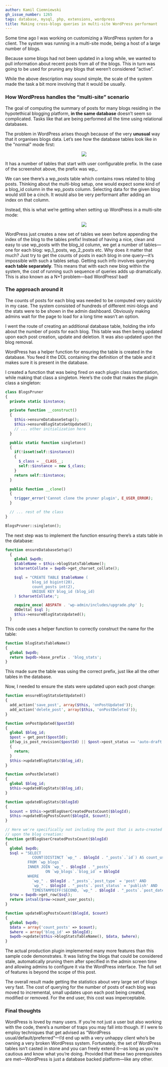 ```yaml
---
author: Kamil Ciemniewski
gh_issue_number: 1265
tags: database, mysql, php, extensions, wordpress
title: Making cross-blogs queries in multi-site WordPress performant
---
```


Some time ago I was working on customizing a WordPress system for a client. The system was running in a multi-site mode, being a host of a large number of blogs.

Because some blogs had not been updated in a long while, we wanted to pull information about recent posts from all of the blogs. This in turn was going to be used for pruning any blogs that weren’t considered “active”.

While the above description may sound simple, the scale of the system made the task a bit more involving that it would be usually.

### How WordPress handles the “multi-site” scenario

The goal of computing the summary of posts for many blogs residing in the hypotethical blogging platform, **in the same database** doesn’t seem so complicated. Tasks like that are being performed all the time using relational databases.

The problem in WordPress arises though because of the very **unusual** way that it organises blogs data. Let’s see how the database tables look like in the "normal" mode first:

<div class="separator" style="clear: both; text-align: center;"><a href="/blog/2016/11/02/making-cross-blogs-queries-in-multi/image-0.png" imageanchor="1" style="margin-left: 1em; margin-right: 1em;"><img border="0" src="/blog/2016/11/02/making-cross-blogs-queries-in-multi/image-0.png"/></a></div>

It has a number of tables that start with user configurable prefix. In the case of the screenshot above, the prefix was wp_.

We can see there’s a wp_posts table which contains rows related to blog posts. Thinking about the multi-blog setup, one would expect some kind of a blog_id column in the wp_posts column. Selecting data for the given blog would still be a cinch. It would also be very performant after adding an index on that column.

Instead, this is what we’re getting when setting up WordPress in a multi-site mode:

<div class="separator" style="clear: both; text-align: center;"><a href="/blog/2016/11/02/making-cross-blogs-queries-in-multi/image-1.png" imageanchor="1" style="margin-left: 1em; margin-right: 1em;"><img border="0" src="/blog/2016/11/02/making-cross-blogs-queries-in-multi/image-1.png"/></a></div>

WordPress just creates a new set of tables we seen before appending the index of the blog to the tables prefix! Instead of having a nice, clean and easy to use wp_posts with the blog_id column, we get a number of tables—one for each blog: wp_1_posts, wp_2_posts etc. Why does it matter that much? Just try to get the counts of posts in each blog in one query—it’s impossible with such a tables setup. Getting such info involves querying **each table separately**. This means that with each new blog within the system, the cost of running such sequence of queries adds up dramatically. This is also known as a N+1 problem—bad WordPress! bad!

### The approach around it

The counts of posts for each blog was needed to be computed very quickly in my case. The system consisted of hundreds of different mini-blogs and the stats were to be shown in the admin dashboard. Obviously making admins wait for the page to load for a long time wasn’t an option.

I went the route of creating an additional database table, holding the info about the number of posts for each blog. This table was then being updated upon each post creation, update and deletion. It was also updated upon the blog removal.

WordPress has a helper function for ensuring the table is created in the database. You feed it the DDL containing the definition of the table and it makes sure it is present in the database.

I created a function that was being fired on each plugin class instantiation, while making that class a singleton. Here’s the code that makes the plugin class a singleton:

```php
class BlogsPruner
{
  private static $instance;

  private function __construct()
  {
    $this->ensureDatabaseSetup();
    $this->ensureBlogStatsGetUpdated();
    // ... other initialization here
  }

  public static function singleton()
  {
    if(!isset(self::$instance))
    {
      $_class = __CLASS__;
      self::$instance = new $_class;
    }
    return self::$instance;
  }

  public function __clone()
  {
    trigger_error('Cannot clone the pruner plugin', E_USER_ERROR);
  }

  // ... rest of the class
}

BlogsPruner::singleton();
```
The next step was to implement the function ensuring there’s a stats table in the database:

```php
function ensureDatabaseSetup()
  {
    global $wpdb;
    $tableName = $this->blogStatsTableName();
    $charsetCollate = $wpdb->get_charset_collate();

    $sql = "CREATE TABLE $tableName (
            blog_id bigint(20),
            count_posts int(2),
            UNIQUE KEY blog_id (blog_id)
    ) $charsetCollate;";

    require_once( ABSPATH . 'wp-admin/includes/upgrade.php' );
    dbDelta( $sql );
    $this->ensureBlogStatsUpdated();
  }
```
This code uses a helper function to correctly construct the name for the table:

```php
function blogStatsTableName()
{
  global $wpdb;
  return $wpdb->base_prefix . 'blog_stats';
}
```
This made sure the table was using the correct prefix, just like all the other tables in the database.

Now, I needed to ensure the stats were updated upon each post change:

```php
function ensureBlogStatsGetUpdated()
{
  add_action('save_post', array($this, 'onPostUpdated'));
  add_action('delete_post', array($this, 'onPostDeleted'));
}

function onPostUpdated($postId)
{
  global $blog_id;
  $post = get_post($postId);
  if(wp_is_post_revision($postId) || $post->post_status == 'auto-draft')
  {
    return;
  }
  $this->updateBlogStats($blog_id);
}

function onPostDeleted()
{
  global $blog_id;
  $this->updateBlogStats($blog_id);
}

function updateBlogStats($blogId)
{
  $count = $this->getBlogUserCreatedPostsCount($blogId);
  $this->updateBlogPostsCount($blogId, $count);
}

// Here we're specifically not including the post that is auto-created
// upon the blog creation:
function getBlogUserCreatedPostsCount($blogId)
{
  global $wpdb;
  $sql = "SELECT
            COUNT(DISTINCT `wp_" . $blogId . "_posts`.`id`) AS count_user_posts
          FROM `wp_blogs`
          INNER JOIN `wp_" . $blogId . "_posts`
                  ON `wp_blogs`.`blog_id` = $blogId
          WHERE
            `wp_" . $blogId . "_posts`.`post_type` = 'post' AND
            `wp_" . $blogId . "_posts`.`post_status` = 'publish' AND
            TIMESTAMPDIFF(SECOND, `wp_" . $blogId . "_posts`.`post_date`, `wp_blogs`.`last_updated`) > 60";
  $row = $wpdb->get_row($sql);
  return intval($row->count_user_posts);
}

function updateBlogPostsCount($blogId, $count)
{
  global $wpdb;
  $data = array('count_posts' => $count);
  $where = array('blog_id' => $blogId);
  $wpdb->update($this->blogStatsTableName(), $data, $where);
}
```
The actual production plugin implemented many more features than this sample code demonstrates. It was listing the blogs that could be considered stale, automatically pruning them after specified in the admin screen time and allowing admins to configure it via the WordPress interface. The full set of features is beyond the scope of this post.

The overall result made getting the statistics about very large set of blogs very fast. The cost of querying for the number of posts of each blog was moved to incremental, small updates upon each post being created, modified or removed. For the end user, this cost was imperceptable.

### Final thoughts

WordPress is loved by many users. If you’re not just a user but also working with the code, there’s a number of traps you may fall into though. If I were to employ techniques that get advised as “WordPress usual/default/preferred”—I’d end up with a very unhappy client who’s be owning a very broken WordPress system. Fortunately, the set of WordPress tables isn’t casted in stone and you can freely extend it—as long as you’re cautious and know what you’re doing. Provided that these two prerequisites are met—WordPress is just a database backed platform—like any other.
